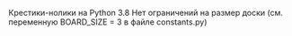 Крестики-нолики на Python 3.8
Нет ограничений на размер доски (см. переменную BOARD_SIZE = 3 в файле constants.py)
